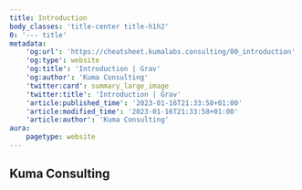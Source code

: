 ```yaml
---
title: Introduction
body_classes: 'title-center title-h1h2'
0: '--- title'
metadata:
    'og:url': 'https://cheatsheet.kumalabs.consulting/00_introduction'
    'og:type': website
    'og:title': 'Introduction | Grav'
    'og:author': 'Kuma Consulting'
    'twitter:card': summary_large_image
    'twitter:title': 'Introduction | Grav'
    'article:published_time': '2023-01-16T21:33:58+01:00'
    'article:modified_time': '2023-01-16T21:33:58+01:00'
    'article:author': 'Kuma Consulting'
aura:
    pagetype: website
---
```


## Kuma Consulting

